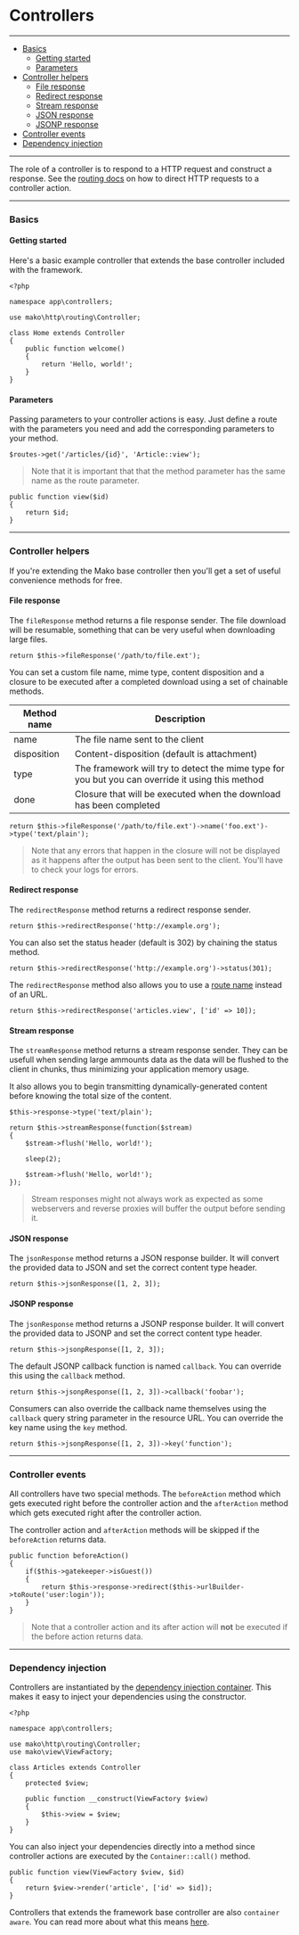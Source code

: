 # Controllers

--------------------------------------------------------

* [Basics](#basics)
	- [Getting started](#basics:getting_started)
	- [Parameters](#basics:parameters)
* [Controller helpers](#controller_helpers)
	- [File response](#controller_helpers:file_response)
	- [Redirect response](#controller_helpers:redirect_response)
	- [Stream response](#controller_helpers:stream_response)
	- [JSON response](#controller_helpers:json_response)
	- [JSONP response](#controller_helpers:jsonp_response)
* [Controller events](#controller_events)
* [Dependency injection](#dependency_injection)

--------------------------------------------------------

The role of a controller is to respond to a HTTP request and construct a response. See the [routing docs](:base_url:/docs/:version:/routing-and-controllers:routing) on how to direct HTTP requests to a controller action.

--------------------------------------------------------

<a id="basics"></a>

### Basics

<a id="basics:getting_started"></a>

#### Getting started

Here's a basic example controller that extends the base controller included with the framework.

	<?php

	namespace app\controllers;

	use mako\http\routing\Controller;

	class Home extends Controller
	{
		public function welcome()
		{
			return 'Hello, world!';
		}
	}

<a id="basics:parameters"></a>

#### Parameters

Passing parameters to your controller actions is easy. Just define a route with the parameters you need and add the corresponding parameters to your method.

	$routes->get('/articles/{id}', 'Article::view');

> Note that it is important that that the method parameter has the same name as the route parameter.

	public function view($id)
	{
		return $id;
	}

--------------------------------------------------------

<a id="controller_helpers"></a>

### Controller helpers

If you're extending the Mako base controller then you'll get a set of useful convenience methods for free.

<a id="controller_helpers:file_response"></a>

#### File response

The ```fileResponse``` method returns a file response sender. The file download will be resumable, something that can be very useful when downloading large files.

	return $this->fileResponse('/path/to/file.ext');

You can set a custom file name, mime type, content disposition and a closure to be executed after a completed download using a set of chainable methods.

| Method name   | Description                                                                                      |
|---------------|--------------------------------------------------------------------------------------------------|
| name          | The file name sent to the client                                                                 |
| disposition   | Content-disposition (default is attachment)                                                      |
| type          | The framework will try to detect the mime type for you but you can override it using this method |
| done          | Closure that will be executed when the download has been completed                               |

	return $this->fileResponse('/path/to/file.ext')->name('foo.ext')->type('text/plain');

> Note that any errors that happen in the closure will not be displayed as it happens after the output has been sent to the client. You'll have to check your logs for errors.

<a id="controller_helpers:redirect_response"></a>

#### Redirect response

The ```redirectResponse``` method returns a redirect response sender.

	return $this->redirectResponse('http://example.org');

You can also set the status header (default is 302) by chaining the status method.

	return $this->redirectResponse('http://example.org')->status(301);

The ```redirectResponse``` method also allows you to use a [route name](:base_url:/docs/:version:/routing-and-controllers:routing#reverse_routing) instead of an URL.

	return $this->redirectResponse('articles.view', ['id' => 10]);

<a id="controller_helpers:stream_response"></a>

#### Stream response

The ```streamResponse``` method returns a stream response sender. They can be usefull when sending large ammounts data as the data will be flushed to the client in chunks, thus minimizing your application memory usage.

It also allows you to begin transmitting dynamically-generated content before knowing the total size of the content.

	$this->response->type('text/plain');

	return $this->streamResponse(function($stream)
	{
		$stream->flush('Hello, world!');

		sleep(2);

		$stream->flush('Hello, world!');
	});

> Stream responses might not always work as expected as some webservers and reverse proxies will buffer the output before sending it.

<a id="controller_helpers:json_response"></a>

#### JSON response

The ```jsonResponse``` method returns a JSON response builder. It will convert the provided data to JSON and set the correct content type header.

	return $this->jsonResponse([1, 2, 3]);

<a id="controller_helpers:jsonp_response"></a>

#### JSONP response

The ```jsonResponse``` method returns a JSONP response builder. It will convert the provided data to JSONP and set the correct content type header.

	return $this->jsonpResponse([1, 2, 3]);

The default JSONP callback function is named ```callback```. You can override this using the ```callback```  method.

	return $this->jsonpResponse([1, 2, 3])->callback('foobar');

Consumers can also override the callback name themselves using the ```callback``` query string parameter in the resource URL. You can override the key name using the ```key``` method.

	return $this->jsonpResponse([1, 2, 3])->key('function');

--------------------------------------------------------

<a id="controller_events"></a>

### Controller events

All controllers have two special methods. The ```beforeAction``` method which gets executed right before the controller action and the ```afterAction``` method which gets executed right after the controller action.

The controller action and ```afterAction``` methods will be skipped if the ```beforeAction``` returns data.

	public function beforeAction()
	{
		if($this->gatekeeper->isGuest())
		{
			return $this->response->redirect($this->urlBuilder->toRoute('user:login'));
		}
	}

> Note that a controller action and its after action will **not** be executed if the before action returns data.

--------------------------------------------------------

<a id="dependency_injection"></a>

### Dependency injection

Controllers are instantiated by the [dependency injection container](:base_url:/docs/:version:/getting-started:dependency-injection). This makes it easy to inject your dependencies using the constructor.

	<?php

	namespace app\controllers;

	use mako\http\routing\Controller;
	use mako\view\ViewFactory;

	class Articles extends Controller
	{
		protected $view;

		public function __construct(ViewFactory $view)
		{
			$this->view = $view;
		}
	}

You can also inject your dependencies directly into a method since controller actions are executed by the ```Container::call()``` method.

	public function view(ViewFactory $view, $id)
	{
		return $view->render('article', ['id' => $id]);
	}

Controllers that extends the framework base controller are also ```container aware```. You can read more about what this means [here](:base_url:/docs/:version:/getting-started:dependency-injection#container-aware).